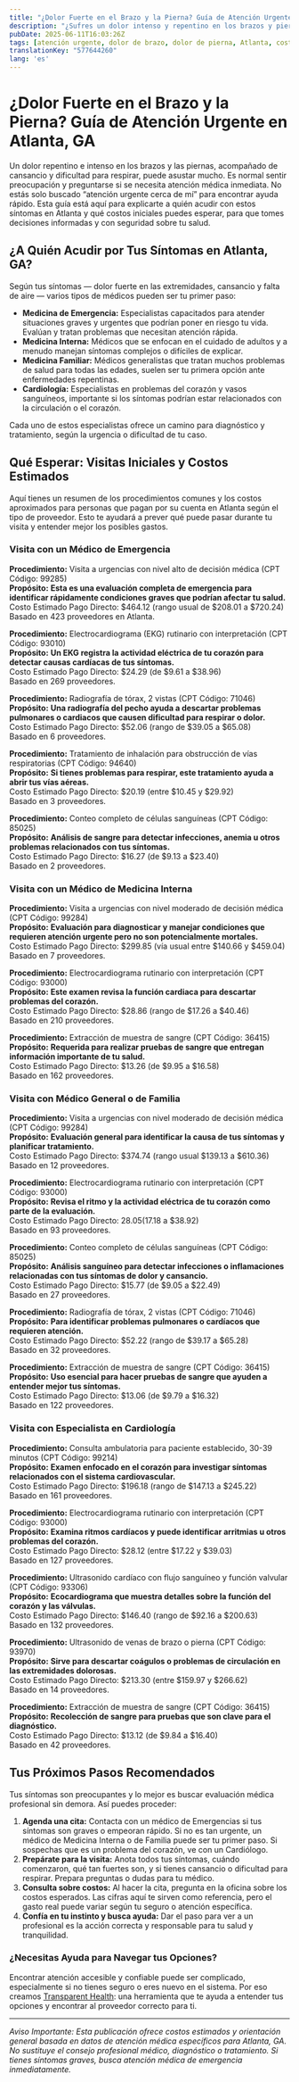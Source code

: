 ```yaml
---
title: "¿Dolor Fuerte en el Brazo y la Pierna? Guía de Atención Urgente en Atlanta, GA"
description: "¿Sufres un dolor intenso y repentino en los brazos y piernas acompañado de cansancio en Atlanta? Aprende a quién acudir y conoce los costos iniciales cerca de ti."
pubDate: 2025-06-11T16:03:26Z
tags: [atención urgente, dolor de brazo, dolor de pierna, Atlanta, costos de salud, consejos médicos]
translationKey: "577644260"
lang: 'es'
---
```


# ¿Dolor Fuerte en el Brazo y la Pierna? Guía de Atención Urgente en Atlanta, GA

Un dolor repentino e intenso en los brazos y las piernas, acompañado de cansancio y dificultad para respirar, puede asustar mucho. Es normal sentir preocupación y preguntarse si se necesita atención médica inmediata. No estás solo buscado “atención urgente cerca de mí” para encontrar ayuda rápido. Esta guía está aquí para explicarte a quién acudir con estos síntomas en Atlanta y qué costos iniciales puedes esperar, para que tomes decisiones informadas y con seguridad sobre tu salud.

## ¿A Quién Acudir por Tus Síntomas en Atlanta, GA?

Según tus síntomas — dolor fuerte en las extremidades, cansancio y falta de aire — varios tipos de médicos pueden ser tu primer paso:

- **Medicina de Emergencia:** Especialistas capacitados para atender situaciones graves y urgentes que podrían poner en riesgo tu vida. Evalúan y tratan problemas que necesitan atención rápida.
- **Medicina Interna:** Médicos que se enfocan en el cuidado de adultos y a menudo manejan síntomas complejos o difíciles de explicar.
- **Medicina Familiar:** Médicos generalistas que tratan muchos problemas de salud para todas las edades, suelen ser tu primera opción ante enfermedades repentinas.
- **Cardiología:** Especialistas en problemas del corazón y vasos sanguíneos, importante si los síntomas podrían estar relacionados con la circulación o el corazón.

Cada uno de estos especialistas ofrece un camino para diagnóstico y tratamiento, según la urgencia o dificultad de tu caso.

## Qué Esperar: Visitas Iniciales y Costos Estimados

Aquí tienes un resumen de los procedimientos comunes y los costos aproximados para personas que pagan por su cuenta en Atlanta según el tipo de proveedor. Esto te ayudará a prever qué puede pasar durante tu visita y entender mejor los posibles gastos.

### Visita con un Médico de Emergencia

**Procedimiento:** Visita a urgencias con nivel alto de decisión médica (CPT Código: 99285)  
**Propósito:** **Esta es una evaluación completa de emergencia para identificar rápidamente condiciones graves que podrían afectar tu salud.**  
Costo Estimado Pago Directo: $464.12 (rango usual de $208.01 a $720.24)  
Basado en 423 proveedores en Atlanta.

**Procedimiento:** Electrocardiograma (EKG) rutinario con interpretación (CPT Código: 93010)  
**Propósito:** **Un EKG registra la actividad eléctrica de tu corazón para detectar causas cardíacas de tus síntomas.**  
Costo Estimado Pago Directo: $24.29 (de $9.61 a $38.96)  
Basado en 269 proveedores.

**Procedimiento:** Radiografía de tórax, 2 vistas (CPT Código: 71046)  
**Propósito:** **Una radiografía del pecho ayuda a descartar problemas pulmonares o cardiacos que causen dificultad para respirar o dolor.**  
Costo Estimado Pago Directo: $52.06 (rango de $39.05 a $65.08)  
Basado en 6 proveedores.

**Procedimiento:** Tratamiento de inhalación para obstrucción de vías respiratorias (CPT Código: 94640)  
**Propósito:** **Si tienes problemas para respirar, este tratamiento ayuda a abrir tus vías aéreas.**  
Costo Estimado Pago Directo: $20.19 (entre $10.45 y $29.92)  
Basado en 3 proveedores.

**Procedimiento:** Conteo completo de células sanguíneas (CPT Código: 85025)  
**Propósito:** **Análisis de sangre para detectar infecciones, anemia u otros problemas relacionados con tus síntomas.**  
Costo Estimado Pago Directo: $16.27 (de $9.13 a $23.40)  
Basado en 2 proveedores.

### Visita con un Médico de Medicina Interna

**Procedimiento:** Visita a urgencias con nivel moderado de decisión médica (CPT Código: 99284)  
**Propósito:** **Evaluación para diagnosticar y manejar condiciones que requieren atención urgente pero no son potencialmente mortales.**  
Costo Estimado Pago Directo: $299.85 (vía usual entre $140.66 y $459.04)  
Basado en 7 proveedores.

**Procedimiento:** Electrocardiograma rutinario con interpretación (CPT Código: 93000)  
**Propósito:** **Este examen revisa la función cardiaca para descartar problemas del corazón.**  
Costo Estimado Pago Directo: $28.86 (rango de $17.26 a $40.46)  
Basado en 210 proveedores.

**Procedimiento:** Extracción de muestra de sangre (CPT Código: 36415)  
**Propósito:** **Requerida para realizar pruebas de sangre que entregan información importante de tu salud.**  
Costo Estimado Pago Directo: $13.26 (de $9.95 a $16.58)  
Basado en 162 proveedores.

### Visita con Médico General o de Familia

**Procedimiento:** Visita a urgencias con nivel moderado de decisión médica (CPT Código: 99284)  
**Propósito:** **Evaluación general para identificar la causa de tus síntomas y planificar tratamiento.**  
Costo Estimado Pago Directo: $374.74 (rango usual $139.13 a $610.36)  
Basado en 12 proveedores.

**Procedimiento:** Electrocardiograma rutinario con interpretación (CPT Código: 93000)  
**Propósito:** **Revisa el ritmo y la actividad eléctrica de tu corazón como parte de la evaluación.**  
Costo Estimado Pago Directo: $28.05 ($17.18 a $38.92)  
Basado en 93 proveedores.

**Procedimiento:** Conteo completo de células sanguíneas (CPT Código: 85025)  
**Propósito:** **Análisis sanguíneo para detectar infecciones o inflamaciones relacionadas con tus síntomas de dolor y cansancio.**  
Costo Estimado Pago Directo: $15.77 (de $9.05 a $22.49)  
Basado en 27 proveedores.

**Procedimiento:** Radiografía de tórax, 2 vistas (CPT Código: 71046)  
**Propósito:** **Para identificar problemas pulmonares o cardíacos que requieren atención.**  
Costo Estimado Pago Directo: $52.22 (rango de $39.17 a $65.28)  
Basado en 32 proveedores.

**Procedimiento:** Extracción de muestra de sangre (CPT Código: 36415)  
**Propósito:** **Uso esencial para hacer pruebas de sangre que ayuden a entender mejor tus síntomas.**  
Costo Estimado Pago Directo: $13.06 (de $9.79 a $16.32)  
Basado en 122 proveedores.

### Visita con Especialista en Cardiología

**Procedimiento:** Consulta ambulatoria para paciente establecido, 30-39 minutos (CPT Código: 99214)  
**Propósito:** **Examen enfocado en el corazón para investigar síntomas relacionados con el sistema cardiovascular.**  
Costo Estimado Pago Directo: $196.18 (rango de $147.13 a $245.22)  
Basado en 161 proveedores.

**Procedimiento:** Electrocardiograma rutinario con interpretación (CPT Código: 93000)  
**Propósito:** **Examina ritmos cardíacos y puede identificar arritmias u otros problemas del corazón.**  
Costo Estimado Pago Directo: $28.12 (entre $17.22 y $39.03)  
Basado en 127 proveedores.

**Procedimiento:** Ultrasonido cardíaco con flujo sanguíneo y función valvular (CPT Código: 93306)  
**Propósito:** **Ecocardiograma que muestra detalles sobre la función del corazón y las válvulas.**  
Costo Estimado Pago Directo: $146.40 (rango de $92.16 a $200.63)  
Basado en 132 proveedores.

**Procedimiento:** Ultrasonido de venas de brazo o pierna (CPT Código: 93970)  
**Propósito:** **Sirve para descartar coágulos o problemas de circulación en las extremidades dolorosas.**  
Costo Estimado Pago Directo: $213.30 (entre $159.97 y $266.62)  
Basado en 14 proveedores.

**Procedimiento:** Extracción de muestra de sangre (CPT Código: 36415)  
**Propósito:** **Recolección de sangre para pruebas que son clave para el diagnóstico.**  
Costo Estimado Pago Directo: $13.12 (de $9.84 a $16.40)  
Basado en 42 proveedores.

## Tus Próximos Pasos Recomendados

Tus síntomas son preocupantes y lo mejor es buscar evaluación médica profesional sin demora. Así puedes proceder:

1. **Agenda una cita:** Contacta con un médico de Emergencias si tus síntomas son graves o empeoran rápido. Si no es tan urgente, un médico de Medicina Interna o de Familia puede ser tu primer paso. Si sospechas que es un problema del corazón, ve con un Cardiólogo.
2. **Prepárate para la visita:** Anota todos tus síntomas, cuándo comenzaron, qué tan fuertes son, y si tienes cansancio o dificultad para respirar. Prepara preguntas o dudas para tu médico.
3. **Consulta sobre costos:** Al hacer la cita, pregunta en la oficina sobre los costos esperados. Las cifras aquí te sirven como referencia, pero el gasto real puede variar según tu seguro o atención específica.
4. **Confía en tu instinto y busca ayuda:** Dar el paso para ver a un profesional es la acción correcta y responsable para tu salud y tranquilidad.

### ¿Necesitas Ayuda para Navegar tus Opciones?

Encontrar atención accesible y confiable puede ser complicado, especialmente si no tienes seguro o eres nuevo en el sistema. Por eso creamos [Transparent Health](https://transparenthealth.ai): una herramienta que te ayuda a entender tus opciones y encontrar al proveedor correcto para ti.

---

*Aviso Importante: Esta publicación ofrece costos estimados y orientación general basada en datos de atención médica específicos para Atlanta, GA. No sustituye el consejo profesional médico, diagnóstico o tratamiento. Si tienes síntomas graves, busca atención médica de emergencia inmediatamente.*